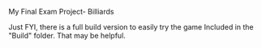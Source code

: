 My Final Exam Project- Billiards

Just FYI, there is a full build version to easily try the game
Included in the "Build" folder. That may be helpful.
